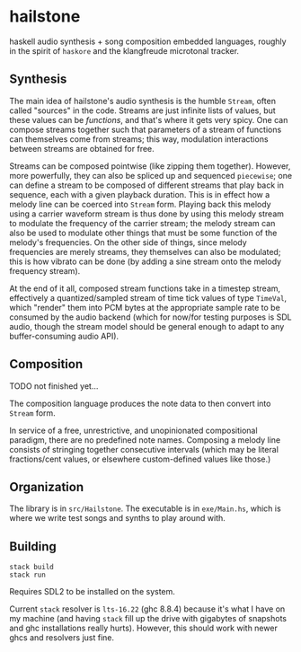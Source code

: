 # hailstone

haskell audio synthesis + song composition embedded languages, 
roughly in the spirit of `haskore` and the klangfreude microtonal 
tracker.

## Synthesis
The main idea of hailstone's audio synthesis is the humble `Stream`, often
called "sources" in the code. Streams are just infinite lists of values, but
these values can be *functions*, and that's where it gets very spicy. One can
compose streams together such that parameters of a stream of functions can
themselves come from streams; this way, modulation interactions between streams
are obtained for free.

Streams can be composed pointwise (like zipping them together). However, more
powerfully, they can also be spliced up and sequenced `piecewise`; one can
define a stream to be composed of different streams that play back in sequence,
each with a given playback duration. This is in effect how a melody line can be
coerced into `Stream` form. Playing back this melody using a carrier waveform
stream is thus done by using this melody stream to modulate the frequency of the
carrier stream; the melody stream can also be used to modulate other things that
must be some function of the melody's frequencies. On the other side of things,
since melody frequencies are merely streams, they themselves can also be
modulated; this is how vibrato can be done (by adding a sine stream onto the
melody frequency stream).

At the end of it all, composed stream functions take in a timestep stream,
effectively a quantized/sampled stream of time tick values of type `TimeVal`,
which "render" them into PCM bytes at the appropriate sample rate to be consumed
by the audio backend (which for now/for testing purposes is SDL audio, though
the stream model should be general enough to adapt to any buffer-consuming audio
API).

## Composition

TODO not finished yet...

The composition language produces the note data to then convert into `Stream`
form.

In service of a free, unrestrictive, and unopinionated compositional paradigm,
there are no predefined note names. Composing a melody line consists of
stringing together consecutive intervals (which may be literal fractions/cent
values, or elsewhere custom-defined values like those.)

## Organization
The library is in `src/Hailstone`. The executable is in `exe/Main.hs`, which is
where we write test songs and synths to play around with.

## Building
```
stack build
stack run
```
Requires SDL2 to be installed on the system.

Current `stack` resolver is `lts-16.22` (ghc 8.8.4) because it's what I have
on my machine (and having `stack` fill up the drive with gigabytes of snapshots 
and ghc installations really hurts). 
However, this should work with newer ghcs and resolvers just fine.